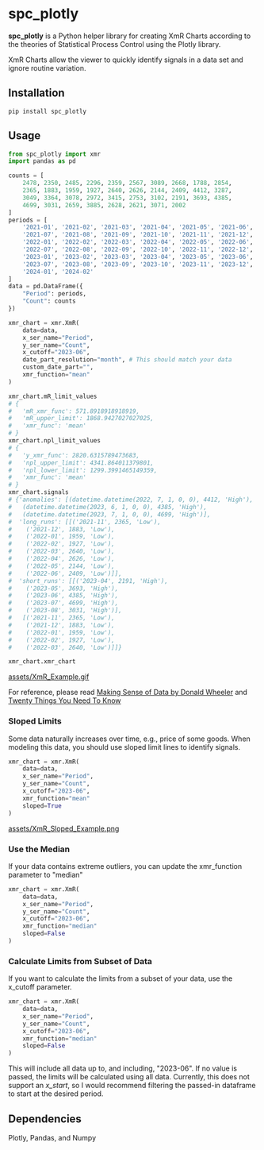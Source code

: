 # spc_plotly

**spc_plotly** is a Python helper library for creating XmR Charts according to the theories of Statistical Process Control using the Plotly library.

XmR Charts allow the viewer to quickly identify signals in a data set and ignore routine variation.

## Installation

```shell
pip install spc_plotly
```

## Usage

```python
from spc_plotly import xmr
import pandas as pd

counts = [
    2478, 2350, 2485, 2296, 2359, 2567, 3089, 2668, 1788, 2854, 
    2365, 1883, 1959, 1927, 2640, 2626, 2144, 2409, 4412, 3287, 
    3049, 3364, 3078, 2972, 3415, 2753, 3102, 2191, 3693, 4385, 
    4699, 3031, 2659, 3885, 2628, 2621, 3071, 2002
]
periods = [
    '2021-01', '2021-02', '2021-03', '2021-04', '2021-05', '2021-06', 
    '2021-07', '2021-08', '2021-09', '2021-10', '2021-11', '2021-12',
    '2022-01', '2022-02', '2022-03', '2022-04', '2022-05', '2022-06',
    '2022-07', '2022-08', '2022-09', '2022-10', '2022-11', '2022-12', 
    '2023-01', '2023-02', '2023-03', '2023-04', '2023-05', '2023-06',
    '2023-07', '2023-08', '2023-09', '2023-10', '2023-11', '2023-12',
    '2024-01', '2024-02'
]
data = pd.DataFrame({
    "Period": periods,
    "Count": counts
})

xmr_chart = xmr.XmR(
    data=data,
    x_ser_name="Period",
    y_ser_name="Count",
    x_cutoff="2023-06",
    date_part_resolution="month", # This should match your data
    custom_date_part="",
    xmr_function="mean"
)

xmr_chart.mR_limit_values
# {
#   'mR_xmr_func': 571.8918918918919,
#   'mR_upper_limit': 1868.9427027027025,
#   'xmr_func': 'mean'
# }
xmr_chart.npl_limit_values
# {
#   'y_xmr_func': 2820.6315789473683,
#   'npl_upper_limit': 4341.864011379801,
#   'npl_lower_limit': 1299.3991465149359,
#   'xmr_func': 'mean'
# }
xmr_chart.signals
# {'anomalies': [(datetime.datetime(2022, 7, 1, 0, 0), 4412, 'High'),
#   (datetime.datetime(2023, 6, 1, 0, 0), 4385, 'High'),
#   (datetime.datetime(2023, 7, 1, 0, 0), 4699, 'High')],
#  'long_runs': [[('2021-11', 2365, 'Low'),
#    ('2021-12', 1883, 'Low'),
#    ('2022-01', 1959, 'Low'),
#    ('2022-02', 1927, 'Low'),
#    ('2022-03', 2640, 'Low'),
#    ('2022-04', 2626, 'Low'),
#    ('2022-05', 2144, 'Low'),
#    ('2022-06', 2409, 'Low')]],
#  'short_runs': [[('2023-04', 2191, 'High'),
#    ('2023-05', 3693, 'High'),
#    ('2023-06', 4385, 'High'),
#    ('2023-07', 4699, 'High'),
#    ('2023-08', 3031, 'High')],
#   [('2021-11', 2365, 'Low'),
#    ('2021-12', 1883, 'Low'),
#    ('2022-01', 1959, 'Low'),
#    ('2022-02', 1927, 'Low'),
#    ('2022-03', 2640, 'Low')]]}

xmr_chart.xmr_chart
```
[assets/XmR_Example.gif](assets/XmR_Example.gif)

For reference, please read [Making Sense of Data by Donald Wheeler](https://www.amazon.com/Making-Sense-Data-Donald-Wheeler/dp/0945320728) and [Twenty Things You Need To Know](https://www.amazon.com/Twenty-Things-You-Need-Know/dp/094532068X)


### Sloped Limits

Some data naturally increases over time, e.g., price of some goods. When modeling this data, you should use sloped limit lines to identify signals.

```python
xmr_chart = xmr.XmR(
    data=data,
    x_ser_name="Period",
    y_ser_name="Count",
    x_cutoff="2023-06",
    xmr_function="mean"
    sloped=True
)
```
[assets/XmR_Sloped_Example.png](assets/XmR_Sloped_Example.gif)


### Use the Median

If your data contains extreme outliers, you can update the xmr_function parameter to "median"

```python
xmr_chart = xmr.XmR(
    data=data,
    x_ser_name="Period",
    y_ser_name="Count",
    x_cutoff="2023-06",
    xmr_function="median"
    sloped=False
)
```

### Calculate Limits from Subset of Data

If you want to calculate the limits from a subset of your data, use the x_cutoff parameter.

```python
xmr_chart = xmr.XmR(
    data=data,
    x_ser_name="Period",
    y_ser_name="Count",
    x_cutoff="2023-06",
    xmr_function="median"
    sloped=False
)
```
This will include all data up to, and including, "2023-06". If no value is passed, the limits will be calculated using all data.
Currently, this does not support an _x_start_, so I would recommend filtering the passed-in dataframe to start at the desired period.

## Dependencies
Plotly, Pandas, and Numpy